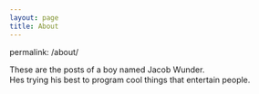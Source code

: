 ```yaml
---
layout: page
title: About
---
```

permalink: /about/

These are the posts of a boy named Jacob Wunder.  
He&#146;s trying his best to program cool things that entertain people.  